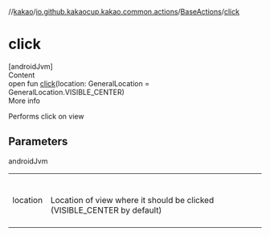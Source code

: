 //[kakao](../../../index.md)/[io.github.kakaocup.kakao.common.actions](../index.md)/[BaseActions](index.md)/[click](click.md)



# click  
[androidJvm]  
Content  
open fun [click](click.md)(location: GeneralLocation = GeneralLocation.VISIBLE_CENTER)  
More info  


Performs click on view



## Parameters  
  
androidJvm  
  
| | |
|---|---|
| <a name="io.github.kakaocup.kakao.common.actions/BaseActions/click/#androidx.test.espresso.action.GeneralLocation/PointingToDeclaration/"></a>location| <a name="io.github.kakaocup.kakao.common.actions/BaseActions/click/#androidx.test.espresso.action.GeneralLocation/PointingToDeclaration/"></a><br><br>Location of view where it should be clicked (VISIBLE_CENTER by default)<br><br>|
  
  



